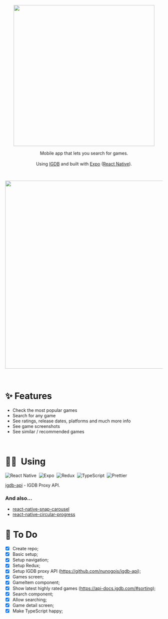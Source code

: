 <p align="center">
  <a href="https://bestdit.vercel.app"><img src="https://github.com/nunogois/game-search-expo/blob/master/public/demo/thumbnail.png?raw=true" height="450" /></a>  
<p>
  
<p align="center">
  Mobile app that lets you search for games.
  <br /><br />
  Using <a href="https://www.igdb.com/">IGDB</a> and built with <a href="https://expo.io/">Expo</a> (<a href="https://reactnative.dev/">React Native</a>).
</p>

<br />

<p align="center">
  <a href="https://github.com/nunogois/game-search-expo/blob/master/demo/game-search-expo.gif?raw=true"><img src="https://github.com/nunogois/game-search-expo/blob/master/demo/game-search-expo.gif?raw=true" height="600" /></a>
</p>

<br />

# ✨ Features

- Check the most popular games
- Search for any game
- See ratings, release dates, platforms and much more info
- See game screenshots
- See similar / recommended games

<br />

# 👨‍💻 &nbsp;Using

![React Native](https://img.shields.io/badge/-React%20Native-141321?style=flat&logo=React)&nbsp;
![Expo](https://img.shields.io/badge/-Expo-141321?style=flat&logo=Expo)&nbsp;
![Redux](https://img.shields.io/badge/-Redux-141321?style=flat&logo=Redux&logoColor=764ABC)&nbsp;
![TypeScript](https://img.shields.io/badge/-TypeScript-141321?style=flat&logo=TypeScript&logoColor=3178C6)&nbsp;
![Prettier](https://img.shields.io/badge/-Prettier-141321?style=flat&logo=Prettier&logoColor=F7B93E)&nbsp;

[igdb-api](https://github.com/nunogois/igdb-api) - IGDB Proxy API.

### And also...

- [react-native-snap-carousel](https://github.com/meliorence/react-native-snap-carousel)
- [react-native-circular-progress](https://github.com/bartgryszko/react-native-circular-progress)

# 📌 To Do

- [x] Create repo;
- [x] Basic setup;
- [x] Setup navigation;
- [x] Setup Redux;
- [x] Setup IGDB proxy API (https://github.com/nunogois/igdb-api);
- [x] Games screen;
- [x] GameItem component;
- [x] Show latest highly rated games (https://api-docs.igdb.com/#sorting);
- [x] Search component;
- [x] Allow searching;
- [x] Game detail screen;
- [x] Make TypeScript happy;
